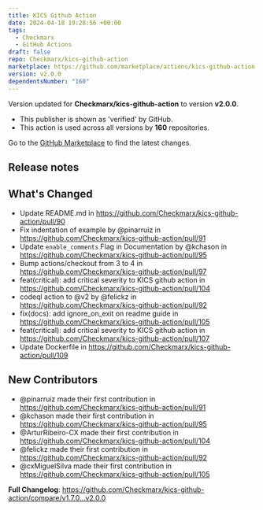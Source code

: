 ```yaml
---
title: KICS Github Action
date: 2024-04-18 19:28:56 +00:00
tags:
  - Checkmarx
  - GitHub Actions
draft: false
repo: Checkmarx/kics-github-action
marketplace: https://github.com/marketplace/actions/kics-github-action
version: v2.0.0
dependentsNumber: "160"
---
```



Version updated for **Checkmarx/kics-github-action** to version **v2.0.0**.
- This publisher is shown as 'verified' by GitHub.
- This action is used across all versions by **160** repositories.

Go to the [GitHub Marketplace](https://github.com/marketplace/actions/kics-github-action) to find the latest changes.

## Release notes

## What's Changed
* Update README.md in https://github.com/Checkmarx/kics-github-action/pull/90
* Fix indentation of example by @pinarruiz in https://github.com/Checkmarx/kics-github-action/pull/91
* Update `enable_comments` Flag in Documentation by @kchason in https://github.com/Checkmarx/kics-github-action/pull/95
* Bump actions/checkout from 3 to 4 in https://github.com/Checkmarx/kics-github-action/pull/97
* feat(critical): add critical severity to KICS github action in https://github.com/Checkmarx/kics-github-action/pull/104
* codeql action to @v2 by @felickz in https://github.com/Checkmarx/kics-github-action/pull/92
* fix(docs): add ignore_on_exit on readme guide in https://github.com/Checkmarx/kics-github-action/pull/105
* feat(critical): add critical severity to KICS github action in https://github.com/Checkmarx/kics-github-action/pull/107
* Update Dockerfile in https://github.com/Checkmarx/kics-github-action/pull/109

## New Contributors
* @pinarruiz made their first contribution in https://github.com/Checkmarx/kics-github-action/pull/91
* @kchason made their first contribution in https://github.com/Checkmarx/kics-github-action/pull/95
* @ArturRibeiro-CX made their first contribution in https://github.com/Checkmarx/kics-github-action/pull/104
* @felickz made their first contribution in https://github.com/Checkmarx/kics-github-action/pull/92
* @cxMiguelSilva made their first contribution in https://github.com/Checkmarx/kics-github-action/pull/105

**Full Changelog**: https://github.com/Checkmarx/kics-github-action/compare/v1.7.0...v2.0.0
